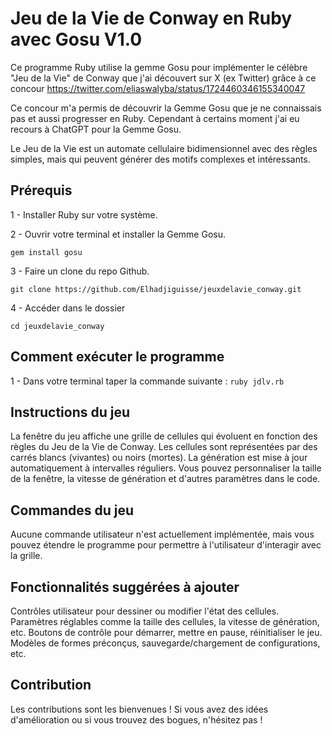 # Jeu de la Vie de Conway en Ruby avec Gosu V1.0

Ce programme Ruby utilise la gemme Gosu pour implémenter le célèbre "Jeu de la Vie" de Conway que j'ai découvert sur X (ex Twitter) grâce à ce concour
https://twitter.com/eliaswalyba/status/1724460346155340047

Ce concour m'a permis de découvrir la Gemme Gosu que je ne connaissais pas et aussi progresser en Ruby.
Cependant à certains moment j'ai eu recours à ChatGPT pour la Gemme Gosu.

Le Jeu de la Vie est un automate cellulaire bidimensionnel avec des règles simples,
mais qui peuvent générer des motifs complexes et intéressants.

## Prérequis
1 - Installer Ruby sur votre système.

2 - Ouvrir votre terminal et installer la Gemme Gosu.

  ```gem install gosu```

  
3 - Faire un clone du repo Github.

  ```git clone https://github.com/Elhadjiguisse/jeuxdelavie_conway.git```

4 - Accéder dans le dossier

```cd jeuxdelavie_conway```

## Comment exécuter le programme

1 - Dans votre terminal taper la commande suivante :
  ```ruby jdlv.rb```

## Instructions du jeu
La fenêtre du jeu affiche une grille de cellules qui évoluent en fonction des règles du Jeu de la Vie de Conway.
Les cellules sont représentées par des carrés blancs (vivantes) ou noirs (mortes).
La génération est mise à jour automatiquement à intervalles réguliers.
Vous pouvez personnaliser la taille de la fenêtre, la vitesse de génération et d'autres paramètres dans le code.

## Commandes du jeu
Aucune commande utilisateur n'est actuellement implémentée, mais vous pouvez étendre le programme pour permettre à l'utilisateur d'interagir avec la grille.

## Fonctionnalités suggérées à ajouter
Contrôles utilisateur pour dessiner ou modifier l'état des cellules.
Paramètres réglables comme la taille des cellules, la vitesse de génération, etc.
Boutons de contrôle pour démarrer, mettre en pause, réinitialiser le jeu.
Modèles de formes préconçus, sauvegarde/chargement de configurations, etc.

## Contribution
Les contributions sont les bienvenues ! Si vous avez des idées d'amélioration ou si vous trouvez des bogues, n'hésitez pas !
